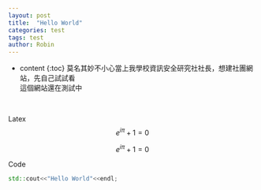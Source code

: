 ```yaml
---
layout: post
title:  "Hello World"
categories: test
tags: test
author: Robin
---
```

* content
{:toc}
莫名其妙不小心當上我學校資訊安全研究社社長，想建社團網站，先自己試試看<br>
這個網站還在測試中<br>
<br>







Latex<br>
$$
e^{i\pi}+1=0
$$

$$
e^{i\pi}+1=0
$$

Code<br>
```cpp
std::cout<<"Hello World"<<endl;
```
